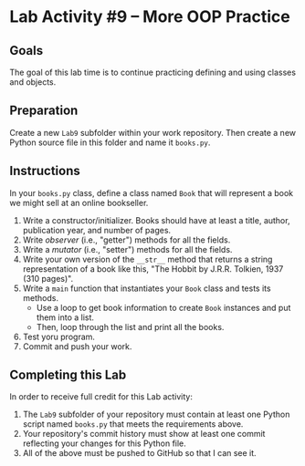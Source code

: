 # Lab Activity #9 – More OOP Practice

## Goals

The goal of this lab time is to continue practicing defining and using classes and objects.

## Preparation

Create a new `Lab9` subfolder within your work repository. Then create a new Python source file in this folder and name it `books.py`.

## Instructions

In your `books.py` class, define a class named `Book` that will represent a book we might sell at an online bookseller.

1. Write a constructor/initializer. Books should have at least a title, author, publication year, and number of pages.
2. Write _observer_ (i.e., "getter") methods for all the fields.
3. Write a _mutator_ (i.e., "setter") methods for all the fields.
4. Write your own version of the `__str__` method  that returns a string representation of a book like this, "The Hobbit by J.R.R. Tolkien, 1937 (310 pages)".
5. Write a `main` function that instantiates your `Book` class and tests its methods.
    - Use a loop to get book information to create `Book` instances and put them into a list.
    - Then, loop through the list and print all the books.
6. Test yoru program.
7. Commit and push your work.

## Completing this Lab

In order to receive full credit for this Lab activity:

1. The `Lab9` subfolder of your repository must contain at least one Python script named `books.py` that meets the requirements above.
2. Your repository's commit history must show at least one commit reflecting your changes for this Python file.
3. All of the above must be pushed to GitHub so that I can see it.
